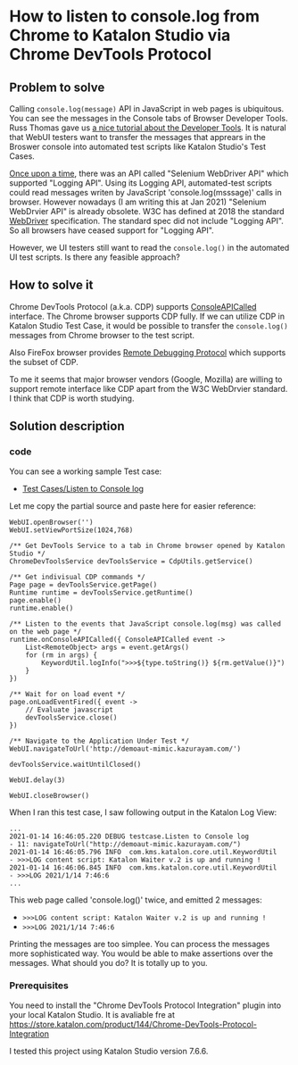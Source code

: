 How to listen to console.log from Chrome to Katalon Studio via Chrome DevTools Protocol
======

## Problem to solve

Calling `console.log(message)` API in JavaScript in web pages is ubiquitous. You can see the messages in the Console tabs of Browser Developer Tools. Russ Thomas gave us [a nice tutorial about the Developer Tools](https://forum.katalon.com/t/how-to-use-the-browser-developer-tools-f12-devtools/34329). It is natural that WebUI testers want to transfer the messages that apprears in the Broswer console into automated test scripts like Katalon Studio's Test Cases.

[Once upon a time](https://forum.katalon.com/t/console-logging-selenium-and-katalon/12100/7), there was an API called "Selenium WebDriver API" which supported "Logging API". Using its Logging API, automated-test scripts could read messages writen by JavaScript 'console.log(msssage)' calls in browser. However nowadays (I am writing this at Jan 2021) "Selenium WebDrvier API" is already obsolete. W3C has defined at 2018 the standard [WebDriver](https://www.w3.org/TR/webdriver1/) specification. The standard spec did not include "Logging API". So all browsers have ceased support for "Logging API".

However, we UI testers still want to read the `console.log()` in the automated UI test scripts. Is there any feasible approach?

## How to solve it

Chrome DevTools Protocol (a.k.a. CDP) supports [ConsoleAPICalled](https://chromedevtools.github.io/devtools-protocol/tot/Runtime/#event-consoleAPICalled) interface. The Chrome browser supports CDP fully. If we can utilize CDP in Katalon Studio Test Case, it would be possible to transfer the `console.log()` messages from Chrome browser to the test script. 

Also FireFox browser provides [Remote Debugging Protocol](https://firefox-source-docs.mozilla.org/devtools/backend/protocol.html#remote-debugging-protocol) which supports the subset of CDP.

To me it seems that major browser vendors (Google, Mozilla) are willing to support remote interface like CDP apart from the W3C WebDrvier standard. I think that CDP is worth studying.

## Solution description

### code 

You can see a working sample Test case:

- [Test Cases/Listen to Console log](Scripts/Listen%20to%20Console%20log/Script1610443410700.groovy)

Let me copy the partial source and paste here for easier reference:

```
WebUI.openBrowser('')
WebUI.setViewPortSize(1024,768)

/** Get DevTools Service to a tab in Chrome browser opened by Katalon Studio */
ChromeDevToolsService devToolsService = CdpUtils.getService()

/** Get indivisual CDP commands */
Page page = devToolsService.getPage()
Runtime runtime = devToolsService.getRuntime()
page.enable()
runtime.enable()

/** Listen to the events that JavaScript console.log(msg) was called on the web page */
runtime.onConsoleAPICalled({ ConsoleAPICalled event ->
	List<RemoteObject> args = event.getArgs()
	for (rm in args) {
		KeywordUtil.logInfo(">>>${type.toString()} ${rm.getValue()}")
	}
})

/** Wait for on load event */
page.onLoadEventFired({ event ->
	// Evaluate javascript
	devToolsService.close()
})

/** Navigate to the Application Under Test */
WebUI.navigateToUrl('http://demoaut-mimic.kazurayam.com/')

devToolsService.waitUntilClosed()

WebUI.delay(3)

WebUI.closeBrowser()
```

When I ran this test case, I saw following output in the Katalon Log View:

```
...
2021-01-14 16:46:05.220 DEBUG testcase.Listen to Console log           - 11: navigateToUrl("http://demoaut-mimic.kazurayam.com/")
2021-01-14 16:46:05.796 INFO  com.kms.katalon.core.util.KeywordUtil    - >>>LOG content script: Katalon Waiter v.2 is up and running !
2021-01-14 16:46:06.845 INFO  com.kms.katalon.core.util.KeywordUtil    - >>>LOG 2021/1/14 7:46:6
...
```

This web page called 'console.log()' twice, and emitted 2 messages:
- `>>>LOG content script: Katalon Waiter v.2 is up and running !`
- `>>>LOG 2021/1/14 7:46:6`

Printing the messages are too simplee. You can process the messages more sophisticated way. You would be able to make assertions over the messages. What should you do? It is totally up to you.

### Prerequisites

You need to install the "Chrome DevTools Protocol Integration" plugin into your local Katalon Studio.
It is avaliable fre at
https://store.katalon.com/product/144/Chrome-DevTools-Protocol-Integration

I tested this project using Katalon Studio version 7.6.6.

